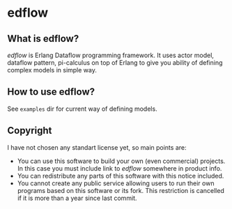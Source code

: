 # edflow #
## What is edflow? ##
*edflow* is Erlang Dataflow programming framework.
It uses actor model, dataflow pattern, pi-calculus on top of Erlang
to give you ability of defining complex models in simple way.

## How to use edflow? ##
See `examples` dir for current way of defining models.

## Copyright ##
I have not chosen any standart license yet, so main points are:

* You can use this software to build your own (even commercial) projects. In this
case you must include link to _edflow_ somewhere in product info.
* You can redistribute any parts of this software with this notice included.
* You cannot create any public service allowing users to run their own programs
based on this software or its fork. 
This restriction is cancelled if it is more than a year since last commit.
